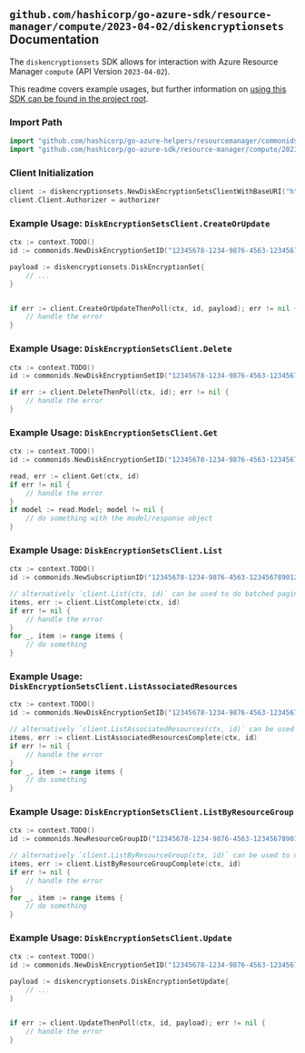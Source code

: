 
## `github.com/hashicorp/go-azure-sdk/resource-manager/compute/2023-04-02/diskencryptionsets` Documentation

The `diskencryptionsets` SDK allows for interaction with Azure Resource Manager `compute` (API Version `2023-04-02`).

This readme covers example usages, but further information on [using this SDK can be found in the project root](https://github.com/hashicorp/go-azure-sdk/tree/main/docs).

### Import Path

```go
import "github.com/hashicorp/go-azure-helpers/resourcemanager/commonids"
import "github.com/hashicorp/go-azure-sdk/resource-manager/compute/2023-04-02/diskencryptionsets"
```


### Client Initialization

```go
client := diskencryptionsets.NewDiskEncryptionSetsClientWithBaseURI("https://management.azure.com")
client.Client.Authorizer = authorizer
```


### Example Usage: `DiskEncryptionSetsClient.CreateOrUpdate`

```go
ctx := context.TODO()
id := commonids.NewDiskEncryptionSetID("12345678-1234-9876-4563-123456789012", "example-resource-group", "diskEncryptionSetName")

payload := diskencryptionsets.DiskEncryptionSet{
	// ...
}


if err := client.CreateOrUpdateThenPoll(ctx, id, payload); err != nil {
	// handle the error
}
```


### Example Usage: `DiskEncryptionSetsClient.Delete`

```go
ctx := context.TODO()
id := commonids.NewDiskEncryptionSetID("12345678-1234-9876-4563-123456789012", "example-resource-group", "diskEncryptionSetName")

if err := client.DeleteThenPoll(ctx, id); err != nil {
	// handle the error
}
```


### Example Usage: `DiskEncryptionSetsClient.Get`

```go
ctx := context.TODO()
id := commonids.NewDiskEncryptionSetID("12345678-1234-9876-4563-123456789012", "example-resource-group", "diskEncryptionSetName")

read, err := client.Get(ctx, id)
if err != nil {
	// handle the error
}
if model := read.Model; model != nil {
	// do something with the model/response object
}
```


### Example Usage: `DiskEncryptionSetsClient.List`

```go
ctx := context.TODO()
id := commonids.NewSubscriptionID("12345678-1234-9876-4563-123456789012")

// alternatively `client.List(ctx, id)` can be used to do batched pagination
items, err := client.ListComplete(ctx, id)
if err != nil {
	// handle the error
}
for _, item := range items {
	// do something
}
```


### Example Usage: `DiskEncryptionSetsClient.ListAssociatedResources`

```go
ctx := context.TODO()
id := commonids.NewDiskEncryptionSetID("12345678-1234-9876-4563-123456789012", "example-resource-group", "diskEncryptionSetName")

// alternatively `client.ListAssociatedResources(ctx, id)` can be used to do batched pagination
items, err := client.ListAssociatedResourcesComplete(ctx, id)
if err != nil {
	// handle the error
}
for _, item := range items {
	// do something
}
```


### Example Usage: `DiskEncryptionSetsClient.ListByResourceGroup`

```go
ctx := context.TODO()
id := commonids.NewResourceGroupID("12345678-1234-9876-4563-123456789012", "example-resource-group")

// alternatively `client.ListByResourceGroup(ctx, id)` can be used to do batched pagination
items, err := client.ListByResourceGroupComplete(ctx, id)
if err != nil {
	// handle the error
}
for _, item := range items {
	// do something
}
```


### Example Usage: `DiskEncryptionSetsClient.Update`

```go
ctx := context.TODO()
id := commonids.NewDiskEncryptionSetID("12345678-1234-9876-4563-123456789012", "example-resource-group", "diskEncryptionSetName")

payload := diskencryptionsets.DiskEncryptionSetUpdate{
	// ...
}


if err := client.UpdateThenPoll(ctx, id, payload); err != nil {
	// handle the error
}
```

